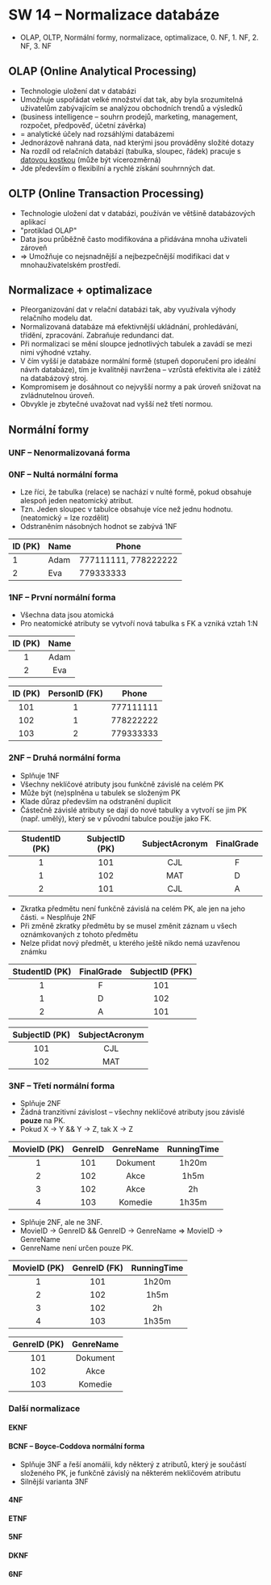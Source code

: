 # SW 14 – Normalizace databáze

* OLAP, OLTP, Normální formy, normalizace, optimalizace, 0. NF, 1. NF, 2. NF, 3. NF

## OLAP (Online Analytical Processing)

* Technologie uložení dat v databázi
* Umožňuje uspořádat velké množství dat tak, aby byla srozumitelná uživatelům zabývajícím se analýzou obchodních trendů a výsledků
* (business intelligence – souhrn prodejů, marketing, management, rozpočet, předpověď, účetní závěrka)
* = analytické účely nad rozsáhlými databázemi
* Jednorázově nahraná data, nad kterými jsou prováděny složité dotazy
* Na rozdíl od relačních databází (tabulka, sloupec, řádek) pracuje s [datovou kostkou](https://office.lasakovi.com/excel/kontingencni-tabulka/OLAP-kostka-Excel-teorie/) (může být vícerozměrná)
* Jde především o flexibilní a rychlé získání souhrnných dat.

## OLTP (Online Transaction Processing)

* Technologie uložení dat v databázi, používán ve většině databázových aplikací
* "protiklad OLAP"
* Data jsou průběžně často modifikována a přidávána mnoha uživateli zároveň
* => Umožňuje co nejsnadnější a nejbezpečnější modifikaci dat v mnohauživatelském prostředí.

## Normalizace + optimalizace

* Přeorganizování dat v relační databázi tak, aby využívala výhody relačního modelu dat.
* Normalizovaná databáze má efektivnější ukládnání, prohledávání, třídění, zpracování. Zabraňuje redundanci dat.
* Při normalizaci se mění sloupce jednotlivých tabulek a zavádí se mezi nimi výhodné vztahy.
* V čím vyšší je databáze normální formě (stupeň doporučení pro ideální návrh databáze), tím je kvalitněji navržena – vzrůstá efektivita ale i zátěž na databázový stroj.
* Kompromisem je dosáhnout co nejvyšší normy a pak úroveň snižovat na zvládnutelnou úroveň.
* Obvykle je zbytečné uvažovat nad vyšší než třetí normou.

## Normální formy

### __UNF__ – Nenormalizovaná forma

### __0NF__ – Nultá normální forma

* Lze říci, že tabulka (relace) se nachází v nulté formě, pokud obsahuje alespoň jeden neatomický atribut.
* Tzn. Jeden sloupec v tabulce obsahuje více než jednu hodnotu. (neatomický = lze rozdělit)
* Odstraněním násobných hodnot se zabývá 1NF

ID (PK) | Name | Phone
--- | --- | ---
1 | Adam | 777111111, 778222222
2 | Eva | 779333333

### __1NF__ – První normální forma

* Všechna data jsou atomická
* Pro neatomické atributy se vytvoří nová tabulka s FK a vzniká vztah 1:N

ID (PK) | Name
:-: | :-:
1 | Adam
2 | Eva

ID (PK) | PersonID (FK) | Phone
:-: | :-: | :-:
101 | 1 | 777111111
102 | 1 | 778222222
103 | 2 | 779333333

### __2NF__ – Druhá normální forma

* Splňuje 1NF
* Všechny neklíčové atributy jsou funkčně závislé na celém PK
* Může být (ne)splněna u tabulek se složeným PK
* Klade důraz především na odstranění duplicit
* Částečně závislé atributy se dají do nové tabulky a vytvoří se jim PK (např. umělý), který se v původní tabulce použije jako FK.

StudentID (PK) | SubjectID (PK) | SubjectAcronym | FinalGrade
:-: | :-: | :-: | :-:
1 | 101 | CJL | F
1 | 102 | MAT | D
2 | 101 | CJL | A

* Zkratka předmětu není funkčně závislá na celém PK, ale jen na jeho části. = Nesplňuje 2NF
* Při změně zkratky předmětu by se musel změnit záznam u všech oznámkovaných z tohoto předmětu
* Nelze přidat nový předmět, u kterého ještě nikdo nemá uzavřenou známku

StudentID (PK) | FinalGrade | SubjectID (PFK)
:-: | :-: | :-:
1 | F | 101
1 | D | 102
2 | A | 101

SubjectID (PK) | SubjectAcronym
:-: | :-:
101 | CJL
102 | MAT

### __3NF__ – Třetí normální forma

* Splňuje 2NF
* Žádná tranzitivní závislost – všechny neklíčové atributy jsou závislé __pouze__ na PK.
* Pokud X -> Y && Y -> Z, tak X -> Z

MovieID (PK) | GenreID | GenreName | RunningTime
:-: | :-: | :-: | :-:
1 | 101 | Dokument | 1h20m
2 | 102 | Akce | 1h5m
3 | 102 | Akce | 2h
4 | 103 | Komedie | 1h35m

* Splňuje 2NF, ale ne 3NF.
* MovieID -> GenreID && GenreID -> GenreName => MovieID -> GenreName
* GenreName není určen pouze PK.

MovieID (PK) | GenreID (FK) | RunningTime
:-: | :-: | :-:
1 | 101 | 1h20m
2 | 102 | 1h5m
3 | 102 | 2h
4 | 103 | 1h35m

GenreID (PK) | GenreName
:-: | :-:
101 | Dokument
102 | Akce
103 | Komedie

### Další normalizace

#### __EKNF__

#### __BCNF__ – Boyce-Coddova normální forma

* Splňuje 3NF a řeší anomálii, kdy některý z atributů, který je součástí složeného PK, je funkčně závislý na některém neklíčovém atributu
* Silnější varianta 3NF

#### __4NF__

#### __ETNF__

#### __5NF__

#### __DKNF__

#### __6NF__
